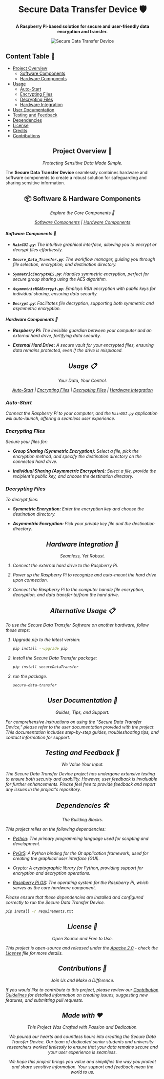<!-- Title Section -->
<h1 align="center">Secure Data Transfer Device 🛡️</h1>

<p align="center">
  <strong>A Raspberry Pi-based solution for secure and user-friendly data encryption and transfer.</strong>
</p>
<!-- Image Section -->
<p align="center">
  <img src="https://i.ibb.co/FKk2kQN/19f17e75-14ef-459a-a15d-481419ea99af-2023-10-03-07-40-05.jpg" alt="Secure Data Transfer Device" >
</p>

<h2 align="left">Content Table 📑</h2>

- [Project Overview](#project-overview)
  - [Software Components](#software-components)
  - [Hardware Components](#hardware-components)
- [Usage](#usage)
  - [Auto-Start](#auto-start)
  - [Encrypting Files](#encrypting-files)
  - [Decrypting Files](#decrypting-files)
  - [Hardware Integration](#hardware-integration)
- [User Documentation](#user-documentation)
- [Testing and Feedback](#testing-and-feedback)
- [Dependencies](#dependencies)
- [License](#license)
- [Credits](#credits)
- [Contributions](#contributions)

<!-- Project Description -->
<h2 align="center">Project Overview 🚀</h2>

<p align="center">
  <em>Protecting Sensitive Data Made Simple.</em>
</p>

The **Secure Data Transfer Device** seamlessly combines hardware and software components to create a robust solution for safeguarding and sharing sensitive information.

<!-- Components Section -->
<h2 align="center">📦 Software & Hardware Components</h2>

<p align="center">
  <em>Explore the Core Components 🧩</strong>
</p>

<p align="center">
  <a href="#software-components">Software Components</a> |
  <a href="#hardware-components">Hardware Components</a>
</p>

<!-- Software Components Section -->
<h4 align="left" id="software-components">Software Components 📂</h4>

- **`MainGUI.py`**: The intuitive graphical interface, allowing you to encrypt or decrypt files effortlessly.

- **`Secure_Data_Transfer.py`**: The workflow manager, guiding you through file selection, encryption, and destination directory.

- **`SymmetricEncryptAES.py`**: Handles symmetric encryption, perfect for secure group sharing using the AES algorithm.

- **`AsymmetricRSAEncrypt.py`**: Employs RSA encryption with public keys for individual sharing, ensuring data security.

- **`Decrypt.py`**: Facilitates file decryption, supporting both symmetric and asymmetric encryption.

<!-- Hardware Components Section -->
<h4 align="left" id="hardware-components">Hardware Components 🧰</h4>

- **_Raspberry Pi:_** The invisible guardian between your computer and an external hard drive, fortifying data security.

- **_External Hard Drive:_** A secure vault for your encrypted files, ensuring data remains protected, even if the drive is misplaced.

<!-- Usage Section -->
<h2 align="center">Usage 📋</h2>

<p align="center">
  <em>Your Data, Your Control.</em>
</p>

<p align="center">
  <a href="#auto-start">Auto-Start</a> |
  <a href="#encrypting-files">Encrypting Files</a> |
  <a href="#decrypting-files">Decrypting Files</a> |
  <a href="#hardware-integration">Hardware Integration</a>
</p>

### Auto-Start

Connect the Raspberry Pi to your computer, and the `MainGUI.py` application will auto-launch, offering a seamless user experience.

### Encrypting Files

Secure your files for:

- **Group Sharing (Symmetric Encryption):** Select a file, pick the encryption method, and specify the destination directory on the connected hard drive.

- **Individual Sharing (Asymmetric Encryption):** Select a file, provide the recipient's public key, and choose the destination directory.

### Decrypting Files

To decrypt files:

- **Symmetric Encryption:** Enter the encryption key and choose the destination directory.

- **Asymmetric Encryption:** Pick your private key file and the destination directory.

<!-- Hardware Integration Section -->
<h2 align="center">Hardware Integration 🔌</h2>

<p align="center">
  <em>Seamless, Yet Robust.</em>
</p>

1. Connect the external hard drive to the Raspberry Pi.

2. Power up the Raspberry Pi to recognize and auto-mount the hard drive upon connection.

3. Connect the Raspberry Pi to the computer handle file encryption, decryption, and data transfer to/from the hard drive.

<h2 align="center">Alternative Usage 📋</h2>

To use the Secure Data Transfer Software on another hardware, follow these steps:

1. Upgrade pip to the latest version:

   ```bash
   pip install --upgrade pip
   ```
2. Install the Secure Data Transfer package:

   ```bash
   pip install secureDataTransfer
   ```
3. run the package.
   ```bash
   secure-data-transfer
   ```

<!-- User Documentation Section -->
<h2 align="center">User Documentation 📖</h2>

<p align="center">
  <em>Guides, Tips, and Support.</em>
</p>

For comprehensive instructions on using the "Secure Data Transfer Device," please refer to the user documentation provided with the project. This documentation includes step-by-step guides, troubleshooting tips, and contact information for support.

<!-- Testing and Feedback Section -->
<h2 align="center">Testing and Feedback 🧪</h2>

<p align="center">
  <em>We Value Your Input.</em>
</p>

The Secure Data Transfer Device project has undergone extensive testing to ensure both security and usability. However, user feedback is invaluable for further enhancements. Please feel free to provide feedback and report any issues in the project's repository.

<!-- Dependencies Section -->
<h2 align="center">Dependencies 🛠️</h2>

<p align="center">
  <em>The Building Blocks.</em>
</p>

This project relies on the following dependencies:

- [Python](https://www.python.org/): The primary programming language used for scripting and development.

- [PyQt5](https://pypi.org/project/PyQt5/): A Python binding for the Qt application framework, used for creating the graphical user interface (GUI).

- [Crypto](https://pypi.org/project/pycryptodome/): A cryptographic library for Python, providing support for encryption and decryption operations.

- [Raspberry Pi OS](https://www.raspberrypi.org/software/): The operating system for the Raspberry Pi, which serves as the core hardware component.

Please ensure that these dependencies are installed and configured correctly to run the Secure Data Transfer Device.

```bash
pip install -r requirements.txt
```

<!-- License Section -->
<h2 align="center">License 📜</h2>

<p align="center">
  <em>Open Source and Free to Use.</em>
</p>

This project is open-source and released under the [Apache 2.0](https://www.apache.org/licenses/LICENSE-2.0) - check the [License](LICENSE) file for more details.

<!-- Contributions Section -->
<h2 align="center">Contributions 🤝</h2>

<p align="center">
  <em>Join Us and Make a Difference.</em>
</p>

If you would like to contribute to this project, please review our [Contribution Guidelines](CONTRIBUTING.md) for detailed information on creating issues, suggesting new features, and submitting pull requests.


<!-- Made with Love Section -->
<h4>
<h2 align="center">Made with ❤️</h2>

<p align="center">
  <em>This Project Was Crafted with Passion and Dedication.</em>
</p>

<p align="center">
  We poured our hearts and countless hours into creating the Secure Data Transfer Device. Our team of dedicated senior students and university researchers worked tirelessly to ensure that your data remains secure and your user experience is seamless.
</p>

<p align="center">
  We hope this project brings you value and simplifies the way you protect and share sensitive information. Your support and feedback mean the world to us.
</p>
